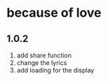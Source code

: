 # because of love 

## 1.0.2
1. add share function
2. change the lyrics
3. add loading for the display
